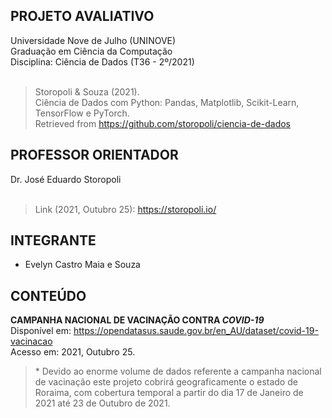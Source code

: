 <h2>PROJETO AVALIATIVO</h2>
Universidade Nove de Julho (UNINOVE)<br>
Graduação em Ciência da Computação<br>
Disciplina: Ciência de Dados (T36 - 2º/2021)<br><br>
<blockquote><p>
  Storopoli & Souza (2021).<br>
  Ciência de Dados com Python: Pandas, Matplotlib, Scikit-Learn, TensorFlow e PyTorch.<br>
  Retrieved from <a href="https://github.com/storopoli/ciencia-de-dados">https://github.com/storopoli/ciencia-de-dados</a>
</p></blockquote>

<h2>PROFESSOR ORIENTADOR</h2>
Dr. José Eduardo Storopoli<br><br>
<blockquote><p>
  Link (2021, Outubro 25): <a href="https://storopoli.io/">https://storopoli.io/</a>
</p></blockquote>

<h2>INTEGRANTE</h2>
<ul>
  <li>Evelyn Castro Maia e Souza</li>
</ul>

<h2>CONTEÚDO</h2>
<p><strong>CAMPANHA NACIONAL DE VACINAÇÃO CONTRA <em>COVID-19</em></strong><br>
Disponível em: <a href="https://opendatasus.saude.gov.br/en_AU/dataset/covid-19-vacinacao">https://opendatasus.saude.gov.br/en_AU/dataset/covid-19-vacinacao</a><br>
Acesso em: 2021, Outubro 25.</p>
<blockquote><p>
* Devido ao enorme volume de dados referente a campanha nacional de vacinação este projeto cobrirá geograficamente o estado de Roraima, com cobertura temporal a partir do dia 17 de Janeiro de 2021 até 23 de Outubro de 2021.
</p></blockquote>
